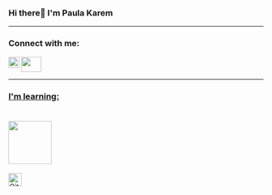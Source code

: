 ### Hi there👋 I'm Paula Karem

<!--
**Paula-Karem/Paula-Karem** is a ✨ _special_ ✨ repository because its `README.md` (this file) appears on your GitHub profile.

Here are some ideas to get you started:

- 🔭 I’m currently working on ...
- 🌱 I’m currently learning ...
- 👯 I’m looking to collaborate on ...
- 🤔 I’m looking for help with ...
- 💬 Ask me about ...
- 📫 How to reach me: ...
- 😄 Pronouns: ...
- ⚡ Fun fact: ...
-->
---

<h3 align="left">Connect with me:</h3>
<p align="left"> 

<a href="andrew.gobrial@protonmail.com" alt="Email me"><img src="https://raw.githubusercontent.com/debdutgoswami/debdutgoswami/master/assets/svg/mail.svg" height="30" width="40" ></a>
<a href="https://github.com/Paula-Karem/Paula-Karem.git">
<img align="left" alt=" GitHub" width="22px" src="https://cdn.jsdelivr.net/npm/simple-icons@v3/icons/github.svg" />

---
### I'm learning:
# <img src="https://github.com/TheDudeThatCode/TheDudeThatCode/blob/master/Assets/Developer.gif" width="85px">
<img align="left" alt="GitHub" width="26px" src="https://iconape.com/wp-content/files/ia/122232/png/Cib-github__CoreUI_Icons_v1.0.0_.png" />
